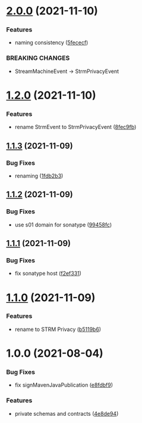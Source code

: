 # [2.0.0](https://github.com/streammachineio/java-schema-common/compare/v1.2.0...v2.0.0) (2021-11-10)


### Features

* naming consistency ([5fececf](https://github.com/streammachineio/java-schema-common/commit/5fececf734ac0842f0bae0f8f5ec6bc1cf89c7c2))


### BREAKING CHANGES

* StreamMachineEvent -> StrmPrivacyEvent

# [1.2.0](https://github.com/streammachineio/java-schema-common/compare/v1.1.3...v1.2.0) (2021-11-10)


### Features

* rename StrmEvent to StrmPrivacyEvent ([8fec9fb](https://github.com/streammachineio/java-schema-common/commit/8fec9fbabca4e81bdd6aab4aabc663c7c910b317))

## [1.1.3](https://github.com/streammachineio/java-schema-common/compare/v1.1.2...v1.1.3) (2021-11-09)


### Bug Fixes

* renaming ([1fdb2b3](https://github.com/streammachineio/java-schema-common/commit/1fdb2b3cfc4084eebd3c9792d72a0611246e1712))

## [1.1.2](https://github.com/streammachineio/java-schema-common/compare/v1.1.1...v1.1.2) (2021-11-09)


### Bug Fixes

* use s01 domain for sonatype ([99458fc](https://github.com/streammachineio/java-schema-common/commit/99458fc07eae85257fa3dce3488aab8548c2796a))

## [1.1.1](https://github.com/streammachineio/java-schema-common/compare/v1.1.0...v1.1.1) (2021-11-09)


### Bug Fixes

* fix sonatype host ([f2ef331](https://github.com/streammachineio/java-schema-common/commit/f2ef3319ad542b12533a10a4b04ea2be00d9c0e7))

# [1.1.0](https://github.com/streammachineio/java-schema-common/compare/v1.0.0...v1.1.0) (2021-11-09)


### Features

* rename to STRM Privacy ([b5119b6](https://github.com/streammachineio/java-schema-common/commit/b5119b68819bd775efbe631c79921fa5231a5d61))

# 1.0.0 (2021-08-04)


### Bug Fixes

* fix signMavenJavaPublication ([e8fdbf9](https://github.com/streammachineio/java-schema-common/commit/e8fdbf940382fa1c8809b4a8fcc5ce3c3c6a6334))


### Features

* private schemas and contracts ([4e8de94](https://github.com/streammachineio/java-schema-common/commit/4e8de94d25e18875f33b5474d01a29578a495b3d))
